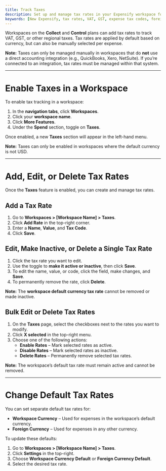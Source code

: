 ```yaml
---
title: Track Taxes
description: Set up and manage tax rates in your Expensify workspace for non-USD currencies.
keywords: [New Expensify, tax rates, VAT, GST, expense tax codes, foreign currency taxes, workspace settings]
---
```



Workspaces on the **Collect** and **Control** plans can add tax rates to track VAT, GST, or other regional taxes. Tax rates are applied by default based on currency, but can also be manually selected per expense.

**Note:** Taxes can only be managed manually in workspaces that do **not** use a direct accounting integration (e.g., QuickBooks, Xero, NetSuite). If you’re connected to an integration, tax rates must be managed within that system.

---

# Enable Taxes in a Workspace

To enable tax tracking in a workspace:

1. In the **navigation tabs**, click **Workspaces**.
2. Click your **workspace name**.
3. Click **More Features**.
4. Under the **Spend** section, toggle on **Taxes**.

Once enabled, a new **Taxes** section will appear in the left-hand menu.

**Note:** Taxes can only be enabled in workspaces where the default currency is not USD.

---

# Add, Edit, or Delete Tax Rates

Once the **Taxes** feature is enabled, you can create and manage tax rates.

## Add a Tax Rate

1. Go to **Workspaces > [Workspace Name] > Taxes**.
2. Click **Add Rate** in the top-right corner.
3. Enter a **Name**, **Value**, and **Tax Code**.
4. Click **Save**.

## Edit, Make Inactive, or Delete a Single Tax Rate

1. Click the tax rate you want to edit.
2. Use the toggle to **make it active or inactive**, then click **Save**.
3. To edit the name, value, or code, click the field, make changes, and **Save**.
4. To permanently remove the rate, click **Delete**.

**Note:** The **workspace default currency tax rate** cannot be removed or made inactive.

## Bulk Edit or Delete Tax Rates

1. On the **Taxes** page, select the checkboxes next to the rates you want to modify.
2. Click **X selected** in the top-right menu.
3. Choose one of the following actions:
   - **Enable Rates** – Mark selected rates as active.
   - **Disable Rates** – Mark selected rates as inactive.
   - **Delete Rates** – Permanently remove selected tax rates.

**Note:** The workspace’s default tax rate must remain active and cannot be removed.

---

# Change Default Tax Rates

You can set separate default tax rates for:

- **Workspace Currency** – Used for expenses in the workspace’s default currency.
- **Foreign Currency** – Used for expenses in any other currency.

To update these defaults:

1. Go to **Workspaces > [Workspace Name] > Taxes**.
2. Click **Settings** in the top-right.
3. Choose **Workspace Currency Default** or **Foreign Currency Default**.
4. Select the desired tax rate.

